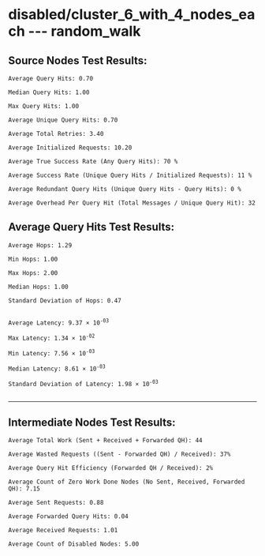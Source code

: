# disabled/cluster_6_with_4_nodes_each --- random_walk
## Source Nodes Test Results:
	Average Query Hits: 0.70

	Median Query Hits: 1.00

	Max Query Hits: 1.00

	Average Unique Query Hits: 0.70

	Average Total Retries: 3.40

	Average Initialized Requests: 10.20

	Average True Success Rate (Any Query Hits): 70 %

	Average Success Rate (Unique Query Hits / Initialized Requests): 11 %

	Average Redundant Query Hits (Unique Query Hits - Query Hits): 0 %

	Average Overhead Per Query Hit (Total Messages / Unique Query Hit): 32



## Average Query Hits Test Results:
<pre><code>Average Hops: 1.29

Min Hops: 1.00

Max Hops: 2.00

Median Hops: 1.00

Standard Deviation of Hops: 0.47


Average Latency: 9.37 × 10<sup>-03</sup>

Max Latency: 1.34 × 10<sup>-02</sup>

Min Latency: 7.56 × 10<sup>-03</sup>

Median Latency: 8.61 × 10<sup>-03</sup>

Standard Deviation of Latency: 1.98 × 10<sup>-03</sup>

</code></pre>

---------------------------------------------
## Intermediate Nodes Test Results:

	Average Total Work (Sent + Received + Forwarded QH): 44

	Average Wasted Requests ((Sent - Forwarded QH) / Received): 37%

	Average Query Hit Efficiency (Forwarded QH / Received): 2%

	Average Count of Zero Work Done Nodes (No Sent, Received, Forwarded QH): 7.15

	Average Sent Requests: 0.88

	Average Forwarded Query Hits: 0.04

	Average Received Requests: 1.01

	Average Count of Disabled Nodes: 5.00

